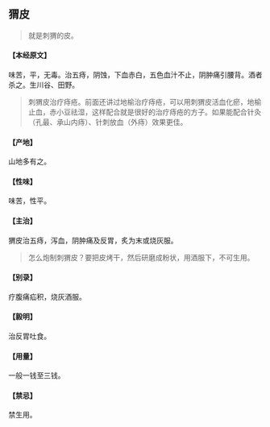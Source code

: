 ## 猬皮

> 就是刺猬的皮。

#### 【本经原文】
味苦，平，无毒。治五痔，阴蚀，下血赤白，五色血汁不止，阴肿痛引腰背。酒者杀之。生川谷、田野。

> 刺猬皮治疗痔疮。前面还讲过地榆治疗痔疮，可以用刺猬皮活血化瘀，地榆止血，赤小豆祛湿，这样配合就是很好的治疗痔疮的方子。如果能配合针灸（孔最、承山内痔）、针刺放血（外痔）效果更佳。

#### 【产地】
山地多有之。
#### 【性味】
味苦，性平。
#### 【主治】
猬皮治五痔，泻血，阴肿痛及反胃，炙为末或烧灰服。

> 怎么炮制刺猬皮？要把皮烤干，然后研磨成粉状，用酒服下，不可生用。

#### 【别录】
疗腹痛疝积，烧灰酒服。
#### 【毅明】
治反胃吐食。
#### 【用量】
一般一钱至三钱。
#### 【禁忌】
禁生用。